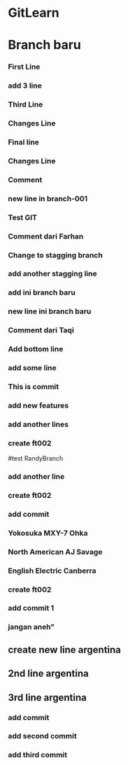 # GitLearn

# Branch baru

### First Line

### add 3 line

### Third Line

### Changes Line

### Final line

### Changes Line

### Comment

### new line in branch-001

### Test GIT

### Comment dari Farhan

### Change to stagging branch

### add another stagging line

### add ini branch baru

### new line ini branch baru

### Comment dari Taqi

### Add bottom line

### add some line

### This is commit

### add new features

### add another lines
### create ft002

#test RandyBranch
### add another line

### create ft002

### add commit

### Yokosuka MXY-7 Ohka

### North American AJ Savage

### English Electric Canberra

### create ft002

### add commit 1
### jangan aneh"


## create new line argentina
## 2nd line argentina
## 3rd line argentina

### add commit
### add second commit
### add third commit
